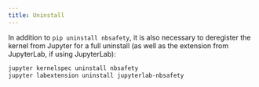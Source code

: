 ```yaml
---
title: Uninstall
---
```


In addition to `pip uninstall nbsafety`, it is also necessary
to deregister the kernel from Jupyter for a full uninstall
(as well as the extension from JupyterLab, if using JupyterLab):
```bash
jupyter kernelspec uninstall nbsafety
jupyter labextension uninstall jupyterlab-nbsafety
```